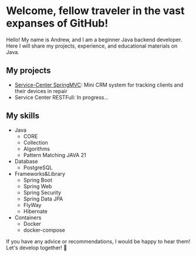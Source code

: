 # Welcome, fellow traveler in the vast expanses of GitHub!

Hello! My name is Andrew, and I am a beginner Java backend developer. Here I will share my projects, experience, and educational materials on Java.

## My projects
- [Service-Center SpringMVC](https://github.com/cardinalnsk/SpringMVC-ServiceCenter): Mini CRM system for tracking clients and their devices in repair
- Service Center RESTFull: In progress...

## My skills
- Java
    - CORE
    - Collection
    - Algorithms
    - Pattern Matching JAVA 21
- Database
    - PostgreSQL
- Frameworks&Library
    - Spring Boot
    - Spring Web
    - Spring Security
    - Spring Data JPA
    - FlyWay
    - Hibernate
- Containers
    - Docker
    - docker-compose

If you have any advice or recommendations, I would be happy to hear them! Let's develop together! 🚀